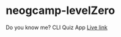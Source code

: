# neogcamp-levelZero

Do you know me? CLI Quiz App
[Live link](https://replit.com/@AbhishekPundir2/mark1?embed=true)

